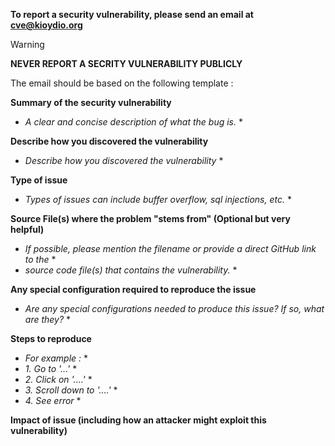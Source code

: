 **To report a security vulnerability, please send an email at cve@kioydio.org**

> [!WARNING]
> **NEVER REPORT A SECRITY VULNERABILITY PUBLICLY**

The email should be based on the following template :

**Summary of the security vulnerability**
* *A clear and concise description of what the bug is.* *

**Describe how you discovered the vulnerability**
* *Describe how you discovered the vulnerability* *

**Type of issue**
* *Types of issues can include buffer overflow, sql injections, etc.* *

**Source File(s) where the problem "stems from" (Optional but very helpful)**
* *If possible, please mention the filename or provide a direct GitHub link to the* *
* *source code file(s) that contains the vulnerability.* *

**Any special configuration required to reproduce the issue**
* *Are any special configurations needed to produce this issue? If so, what are they?* *

**Steps to reproduce**
* *For example :* *
* *1. Go to '...'* *
* *2. Click on '....'* *
* *3. Scroll down to '....'* *
* *4. See error* *

**Impact of issue (including how an attacker might exploit this vulnerability)**
